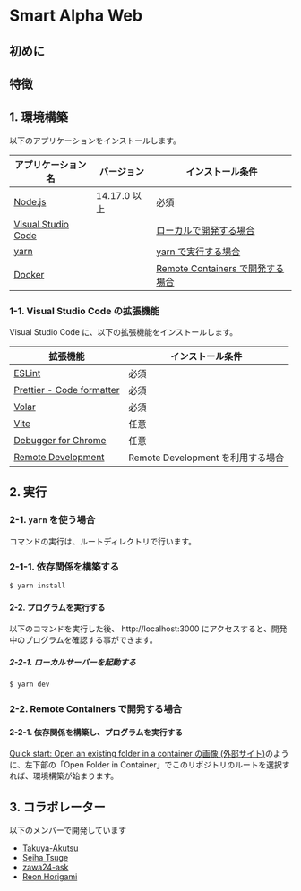 # Smart Alpha Web

## 初めに

## 特徴

## 1. 環境構築

以下のアプリケーションをインストールします。

| アプリケーション名                                   | バージョン   | インストール条件                                                          |
| ---------------------------------------------------- | ------------ | ------------------------------------------------------------------------- |
| [Node.js](https://nodejs.org/ja/)                    | 14.17.0 以上 | 必須                                                                      |
| [Visual Studio Code](https://code.visualstudio.com/) |              | [ローカルで開発する場合](#1-1-visual-studio-code-の拡張機能)              |
| [yarn](https://classic.yarnpkg.com/ja/)              |              | [yarn で実行する場合](#2-1-yarn-を使う場合)                               |
| [Docker](https://docs.docker.com/get-docker/)        |              | [Remote Containers で開発する場合](#2-2-Remote-Containers-で開発する場合) |

### 1-1. Visual Studio Code の拡張機能

Visual Studio Code に、以下の拡張機能をインストールします。

| 拡張機能                                                                                                               | インストール条件                  |
| ---------------------------------------------------------------------------------------------------------------------- | --------------------------------- |
| [ESLint](https://marketplace.visualstudio.com/items?itemName=dbaeumer.vscode-eslint)                                   | 必須                              |
| [Prettier - Code formatter](https://marketplace.visualstudio.com/items?itemName=esbenp.prettier-vscode)                | 必須                              |
| [Volar](https://marketplace.visualstudio.com/items?itemName=johnsoncodehk.volar)                                       | 必須                              |
| [Vite](https://marketplace.visualstudio.com/items?itemName=antfu.vite)                                                 | 任意                              |
| [Debugger for Chrome](https://marketplace.visualstudio.com/items?itemName=msjsdiag.debugger-for-chrome)                | 任意                              |
| [Remote Development](https://marketplace.visualstudio.com/items?itemName=ms-vscode-remote.vscode-remote-extensionpack) | Remote Development を利用する場合 |

## 2. 実行

### 2-1. `yarn` を使う場合

コマンドの実行は、ルートディレクトリで行います。

### 2-1-1. 依存関係を構築する

```bash
$ yarn install
```

#### 2-2. プログラムを実行する

以下のコマンドを実行した後、 http://localhost:3000 にアクセスすると、開発中のプログラムを確認する事ができます。

##### 2-2-1. ローカルサーバーを起動する

```bash
$ yarn dev
```

### 2-2. Remote Containers で開発する場合

#### 2-2-1. 依存関係を構築し、プログラムを実行する

[Quick start: Open an existing folder in a container の画像 (外部サイト)](https://code.visualstudio.com/docs/remote/containers#_quick-start-open-an-existing-folder-in-a-container)のように、左下部の「Open Folder in Container」でこのリポジトリのルートを選択すれば、環境構築が始まります。

## 3. コラボレーター

以下のメンバーで開発しています

- [Takuya-Akutsu](https://github.com/Takuya-Akutsu)
- [Seiha Tsuge](https://github.com/seiha-tsuge)
- [zawa24-ask](https://github.com/zawa24-ask)
- [Reon Horigami](https://github.com/reon-horigami)
